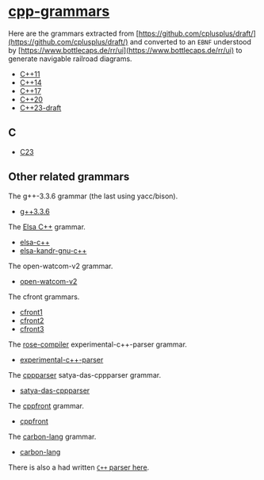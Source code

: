 # [cpp-grammars](https://mingodad.github.io/cpp-grammars)

Here are the grammars extracted from [https://github.com/cplusplus/draft/](https://github.com/cplusplus/draft/) and converted to an `EBNF` understood by [https://www.bottlecaps.de/rr/ui](https://www.bottlecaps.de/rr/ui) to generate navigable railroad diagrams.

- [C++11](https://mingodad.github.io/cpp-grammars/c++11.ebnf.xhtml)
- [C++14](https://mingodad.github.io/cpp-grammars/c++14.ebnf.xhtml)
- [C++17](https://mingodad.github.io/cpp-grammars/c++17.ebnf.xhtml)
- [C++20](https://mingodad.github.io/cpp-grammars/c++20.ebnf.xhtml)
- [C++23-draft](https://mingodad.github.io/cpp-grammars/c++23.ebnf.xhtml)

## C
- [C23](https://mingodad.github.io/cpp-grammars/c23-n3220.ebnf.xhtml)

## Other related grammars

The g++-3.3.6 grammar (the last using yacc/bison).

- [g++3.3.6](https://mingodad.github.io/cpp-grammars/g++-3.3.6.ebnf.xhtml)

The [Elsa C++](https://github.com/smcpeak/elsa) grammar.

- [elsa-c++](https://mingodad.github.io/cpp-grammars/elsa-cc.gr.ebnf.xhtml)
- [elsa-kandr-gnu-c++](https://mingodad.github.io/cpp-grammars/elsa.cc.kandr.gnu.ebnf.xhtml)

The open-watcom-v2 grammar.

- [open-watcom-v2](https://mingodad.github.io/cpp-grammars/open-watcom-v2.ebnf.xhtml)

The cfront grammars.

- [cfront1](https://mingodad.github.io/cpp-grammars/cfront1.ebnf.xhtml)
- [cfront2](https://mingodad.github.io/cpp-grammars/cfront2.ebnf.xhtml)
- [cfront3](https://mingodad.github.io/cpp-grammars/cfront3.ebnf.xhtml)

The [rose-compiler](https://github.com/rose-compiler/rose/) experimental-c++-parser grammar.

- [experimental-c++-parser](https://mingodad.github.io/cpp-grammars/rose-exper-c++-compiler.ebnf.xhtml)

The [cppparser](https://github.com/satya-das/cppparser) satya-das-cppparser grammar.

- [satya-das-cppparser](https://mingodad.github.io/cpp-grammars/satya-das-cppparser.ebnf.xhtml)

The [cppfront](https://github.com/hsutter/cppfront/)  grammar.

- [cppfront](https://mingodad.github.io/cpp-grammars/cppfront.ebnf.xhtml)

The [carbon-lang](https://github.com/carbon-language/carbon-lang)  grammar.

- [carbon-lang](https://mingodad.github.io/cpp-grammars/carbon-lang.ebnf.xhtml)

There is also a had written [`C++` parser here](https://github.com/robertoraggi/cplusplus).
